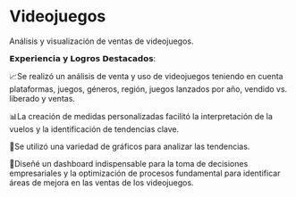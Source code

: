 # Videojuegos
Análisis y visualización de ventas de videojuegos.

𝗘𝘅𝗽𝗲𝗿𝗶𝗲𝗻𝗰𝗶𝗮 𝘆 𝗟𝗼𝗴𝗿𝗼𝘀 𝗗𝗲𝘀𝘁𝗮𝗰𝗮𝗱𝗼𝘀:⁣

📈Se realizó un análisis de venta y uso de videojuegos teniendo en cuenta plataformas, juegos, géneros, región, juegos lanzados por año, vendido vs. liberado y ventas.

📊⁣⁣⁣La creación de medidas personalizadas facilitó la interpretación de la vuelos y la identificación de tendencias clave. 

🦄Se utilizó una variedad de gráficos para analizar las tendencias.

⁣🔎Diseñé un dashboard indispensable para la toma de decisiones empresariales y la optimización de procesos fundamental para identificar áreas de mejora en las ventas de los videojuegos.⁣
